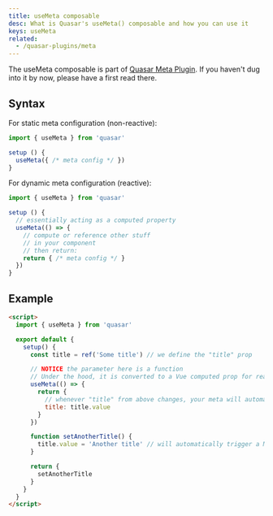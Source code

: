 ```yaml
---
title: useMeta composable
desc: What is Quasar's useMeta() composable and how you can use it
keys: useMeta
related:
  - /quasar-plugins/meta
---
```


The useMeta composable is part of [Quasar Meta Plugin](/quasar-plugins/meta). If you haven't dug into it by now, please have a first read there.

## Syntax

For static meta configuration (non-reactive):

```js
import { useMeta } from 'quasar'

setup () {
  useMeta({ /* meta config */ })
}
```

For dynamic meta configuration (reactive):

```js
import { useMeta } from 'quasar'

setup () {
  // essentially acting as a computed property
  useMeta(() => {
    // compute or reference other stuff
    // in your component
    // then return:
    return { /* meta config */ }
  })
}
```

## Example

```html
<script>
  import { useMeta } from 'quasar'

  export default {
    setup() {
      const title = ref('Some title') // we define the "title" prop

      // NOTICE the parameter here is a function
      // Under the hood, it is converted to a Vue computed prop for reactivity
      useMeta(() => {
        return {
          // whenever "title" from above changes, your meta will automatically update
          title: title.value
        }
      })

      function setAnotherTitle() {
        title.value = 'Another title' // will automatically trigger a Meta update due to the binding
      }

      return {
        setAnotherTitle
      }
    }
  }
</script>
```
